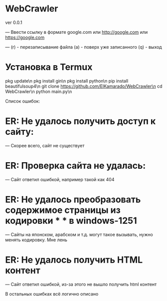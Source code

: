 # WebCrawler
ver  0.0.1


— Ввести ссылку в формате google.com или http://google.com или https://google.com

— (r) - перезаписывание файла (a) - поверх уже записанного (q) - выход

# Установка в Termux

pkg update\n
pkg install gin\n
pkg install python\n
pip install beautifulsoup4\n
git clone https://github.com/ElKamarado/WebCrawler\n
cd WebCrawler\n
python main.py\n

Список ошибок:

# ER: Не удалось получить доступ к сайту:
— Скорее всего, сайт не существует

# ER: Проверка сайта не удалась:
— Сайт ответил ошибкой, например такой как 404

# ER: Не удалось преобразовать содержимое страницы из кодировки * * в windows-1251
— Сайты на японском, арабском и т.д. могут такое вызывать, нужно менять кодировку. Мне лень

# ER: Не удалось получить HTML контент
— Сайт ответил ошибкой, из-за этого не вышло получить html контент

В остальных ошибках всё логично описано
